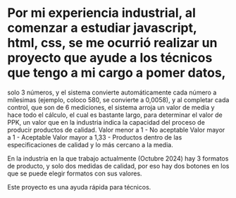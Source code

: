 # Por mi experiencia industrial, al comenzar a estudiar javascript, html, css, se me ocurrió realizar un proyecto que ayude a los técnicos que tengo a mi cargo a pomer datos,
solo 3 números, y el sistema convierte automáticamente cada número a mílesimas (ejemplo, coloco 580, se convierte a 0,0058), y al completar cada control, que son de 6 mediciones, 
el sistema arroja un valor de media y hace todo el cálculo, el cual es bastante largo, para determinar el valor de PPK, un valor que en la industria indica la capacidad del proceso de
producir productos de calidad.
Valor menor a 1 - No aceptable
Valor mayor a 1 - Aceptable
Valor mayor a 1,33 - Productos dentro de las especificaciones de calidad y lo más cercano a la media.

En la industria en la que trabajo actualmente (Octubre 2024) hay 3 formatos de producto, y solo dos medidas de calidad, por eso hay dos botones en los que se puede elegir formatos
con sus valores.

Este proyecto es una ayuda rápida para técnicos.
